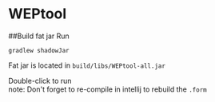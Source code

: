 # WEPtool 

##Build fat jar
Run
```
gradlew shadowJar
```
Fat jar is located in `build/libs/WEPtool-all.jar`

Double-click to run  
note: Don't forget to re-compile in intellij to rebuild the `.form`